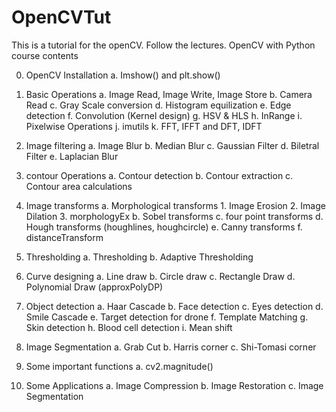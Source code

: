 # OpenCVTut
This is a tutorial for the openCV. Follow the lectures.
OpenCV with Python course contents

0. OpenCV Installation
    a. Imshow() and plt.show()

1. Basic Operations
    a. Image Read, Image Write, Image Store
    b. Camera Read
    c. Gray Scale conversion
    d. Histogram equilization
    e. Edge detection
    f. Convolution (Kernel design)
    g. HSV & HLS
    h. InRange
    i. Pixelwise Operations
    j. imutils
    k. FFT, IFFT and DFT, IDFT

2. Image filtering
    a. Image Blur
    b. Median Blur
    c. Gaussian Filter
    d. Biletral Filter
    e. Laplacian Blur

3. contour Operations 
    a. Contour detection
    b. Contour extraction
    c. Contour area calculations

4. Image transforms
    a. Morphological transforms
        1. Image Erosion
        2. Image Dilation
        3. morphologyEx
    b. Sobel transforms
    c. four point transforms
    d. Hough transforms (houghlines, houghcircle)
    e. Canny transforms
    f. distanceTransform

5. Thresholding
    a. Thresholding
    b. Adaptive Thresholding

6. Curve designing
    a. Line draw
    b. Circle draw
    c. Rectangle Draw
    d. Polynomial Draw (approxPolyDP)

7. Object detection
    a. Haar Cascade
    b. Face detection
    c. Eyes detection
    d. Smile Cascade
    e. Target detection for drone
    f. Template Matching
    g. Skin detection
    h. Blood cell detection
    i. Mean shift

8. Image Segmentation
    a. Grab Cut 
    b. Harris corner
    c. Shi-Tomasi corner

9. Some important functions
    a. cv2.magnitude() 

10. Some Applications
    a. Image Compression
    b. Image Restoration
    c. Image Segmentation
